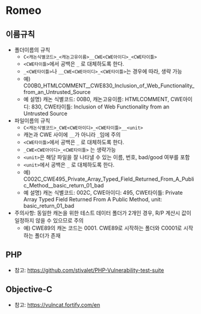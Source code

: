 # Romeo

## 이름규칙
* 폴더이름의 규칙
  - ``C<캐논식별코드>_<캐논고유이름>__CWE<CWE아이디>_<CWE타이틀>`` 
  - ``<CWE타이틀>``에서 공백은 ``_`` 로 대체하도록 한다.
  - ``_<CWE타이틀>``나 ``__CWE<CWE아이디>_<CWE타이틀>``는 경우에 따라, 생략 가능  
  - 예) C00B0_HTMLCOMMENT__CWE830_Inclusion_of_Web_Functionality_from_an_Untrusted_Source
  - 예 설명) 캐논 식별코드: 00B0, 캐논고유이름: HTMLCOMMENT, CWE아이디: 830, CWE타이틀: Inclusion of Web Functionality from an Untrusted Source
* 파일이름의 규칙
  - ``C<캐논식별코드>_CWE<CWE아이디>_<CWE타이틀>__<unit>``
  - 캐논과 CWE 사이에 ``__``가 아니라 ``_``임에 주의
  - ``<CWE타이틀>``에서 공백은 ``_`` 로 대체하도록 한다.  
  - ``_CWE<CWE아이디>_<CWE타이틀>`` 는 생략가능
  - ``<unit>``은 해당 파일을 잘 나타낼 수 있는 이름, 번호, bad/good 여부를 포함
  - ``<unit>``에서 공백은 ``_`` 로 대체하도록 한다.
  - 예) C002C_CWE495_Private_Array_Typed_Field_Returned_From_A_Public_Method__basic_return_01_bad
  - 예 설명) 캐논 식별코드: 002C, CWE아이디: 495, CWE타이틀: Private Array Typed Field Returned From A Public Method, unit: basic_return_01_bad 
* 주의사항: 동일한 캐논을 위한 테스트 데이터 폴더가 2개인 경우, R/P 계산시 값이 일정하지 않을 수 있으므로 주의 
  - 예) CWE89의 캐논 코드는 0001. CWE89로 시작하는 폴더와 C0001로 시작하는 폴더가 존재

## PHP
* 참고: https://github.com/stivalet/PHP-Vulnerability-test-suite

## Objective-C
* 참고: https://vulncat.fortify.com/en
